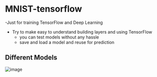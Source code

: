# MNIST-tensorflow
-Just for training TensorFlow and Deep Learning
- Try to make easy to understand building layers and using TensorFlow
  - you can test models without any hassle
  - save and load a model and reuse for prediction
  
## Different Models
![image](https://user-images.githubusercontent.com/104048277/216737542-d71b591a-2740-48d2-b5d3-0d2f7da0450f.png)
